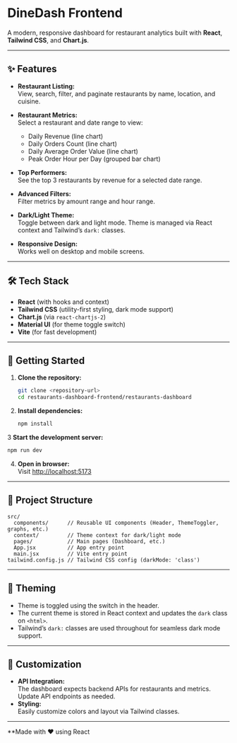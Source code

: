 # DineDash Frontend

A modern, responsive dashboard for restaurant analytics built with **React**, **Tailwind CSS**, and **Chart.js**.

---

## ✨ Features

- **Restaurant Listing:**  
  View, search, filter, and paginate restaurants by name, location, and cuisine.

- **Restaurant Metrics:**  
  Select a restaurant and date range to view:
  - Daily Revenue (line chart)
  - Daily Orders Count (line chart)
  - Daily Average Order Value (line chart)
  - Peak Order Hour per Day (grouped bar chart)

- **Top Performers:**  
  See the top 3 restaurants by revenue for a selected date range.

- **Advanced Filters:**  
  Filter metrics by amount range and hour range.

- **Dark/Light Theme:**  
  Toggle between dark and light mode. Theme is managed via React context and Tailwind’s `dark:` classes.

- **Responsive Design:**  
  Works well on desktop and mobile screens.

---

## 🛠️ Tech Stack

- **React** (with hooks and context)
- **Tailwind CSS** (utility-first styling, dark mode support)
- **Chart.js** (via `react-chartjs-2`)
- **Material UI** (for theme toggle switch)
- **Vite** (for fast development)

---

## 🚀 Getting Started

1. **Clone the repository:**
    ```bash
    git clone <repository-url>
    cd restaurants-dashboard-frontend/restaurants-dashboard
    ```


2. **Install dependencies:**
   ```bash
   npm install
   ```

3 **Start the development server:**
   ```bash
   npm run dev
   ```

4. **Open in browser:**  
   Visit [http://localhost:5173](http://localhost:5173)

---

## 📁 Project Structure

```
src/
  components/      // Reusable UI components (Header, ThemeToggler, graphs, etc.)
  context/         // Theme context for dark/light mode
  pages/           // Main pages (Dashboard, etc.)
  App.jsx          // App entry point
  main.jsx         // Vite entry point
tailwind.config.js // Tailwind CSS config (darkMode: 'class')
```

---

## 🎨 Theming

- Theme is toggled using the switch in the header.
- The current theme is stored in React context and updates the `dark` class on `<html>`.
- Tailwind’s `dark:` classes are used throughout for seamless dark mode support.

---

## 📝 Customization

- **API Integration:**  
  The dashboard expects backend APIs for restaurants and metrics. Update API endpoints as needed.
- **Styling:**  
  Easily customize colors and layout via Tailwind classes.

---


**Made with ❤️ using React